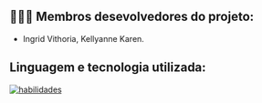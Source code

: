 ## 👨🏼‍💻 Membros desevolvedores do projeto:

- Ingrid Vithoria, Kellyanne Karen. 


## Linguagem e tecnologia utilizada:

[![habilidades](https://skillicons.dev/icons?i=html,css,vscode)](skillicons.dev)


